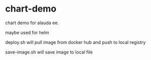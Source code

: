 # chart-demo

chart demo for alauda ee.

maybe used for helm

deploy.sh will pull image from docker hub and push to local registry

save-image.sh will save image to local file
